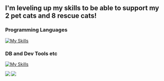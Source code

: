 ## I'm leveling up my skills to be able to support my 2 pet cats and 8 rescue cats!

### Programming Languages 

[![My Skills](https://skillicons.dev/icons?i=py,java,js,html,css)](https://skillicons.dev)

### DB and Dev Tools etc

[![My Skills](https://skillicons.dev/icons?i=vscode,git,eclipse,docker,bash,postgres)](https://skillicons.dev)

<a href="https://github.com/anuraghazra/github-readme-stats">
  <img align="left" src="https://github-readme-stats.vercel.app/api/top-langs/?username=yanagisawa-noriko" />
</a>

<a href="https://github.com/anuraghazra/github-readme-stats">
  <img align="left" src="https://github-readme-stats.vercel.app/api?username=yanagisawa-noriko&count_private=true&show_icons=true" />
</a>


